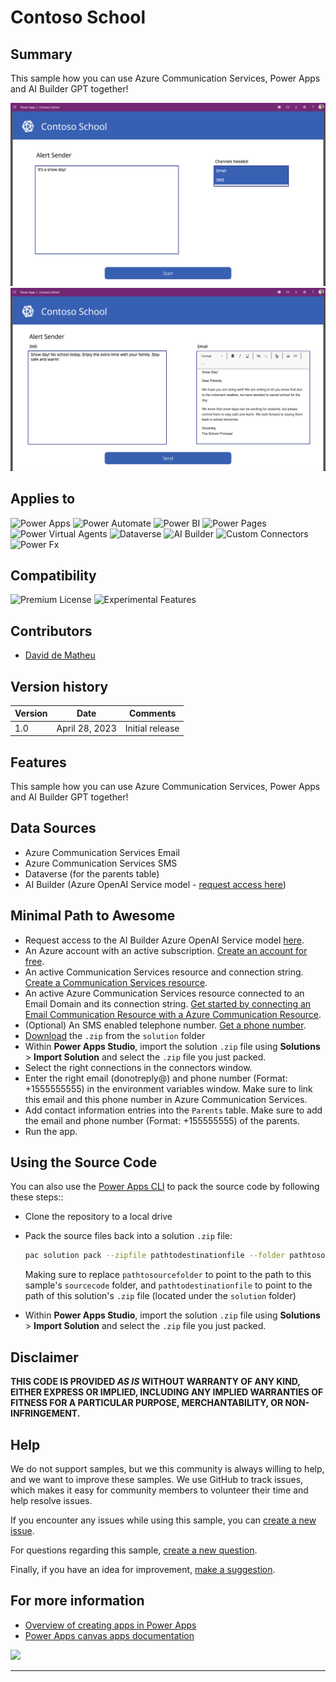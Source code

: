 # Contoso School

## Summary

This sample how you can use Azure Communication Services, Power Apps and AI Builder GPT together!

![picture of the entry screen of the alert](assets/contoso-school-1.png)
![picture of the alert screen of the alert](assets/contoso-school-2.png)

## Applies to

![Power Apps](https://img.shields.io/badge/Power%20Apps-Yes-green "Yes")
![Power Automate](https://img.shields.io/badge/Power%20Automate-Yes-green "Yes")
![Power BI](https://img.shields.io/badge/Power%20BI-No-red "No")
![Power Pages](https://img.shields.io/badge/Power%20Pages-No-red "No")
![Power Virtual Agents](https://img.shields.io/badge/Power%20Virtual%20Agents-No-red "No")
![Dataverse](https://img.shields.io/badge/Dataverse-Yes-green "Yes")
![AI Builder](https://img.shields.io/badge/AI%20Builder-Yes-green "Yes")
![Custom Connectors](https://img.shields.io/badge/Custom%20Connectors-No-red "No")
![Power Fx](https://img.shields.io/badge/Power%20Fx-No-red "No")

## Compatibility

![Premium License](https://img.shields.io/badge/Premium%20License-Required-green.svg "Premium Power Apps license required")
![Experimental Features](https://img.shields.io/badge/Experimental%20Features-No-red.svg "Does not rely on experimental features")

## Contributors

- [David de Matheu](https://github.com/ddematheu2)

## Version history

Version|Date|Comments
-------|----|--------
1.0|April 28, 2023|Initial release

## Features

This sample how you can use Azure Communication Services, Power Apps and AI Builder GPT together!

## Data Sources

* Azure Communication Services Email
* Azure Communication Services SMS
* Dataverse (for the parents table)
* AI Builder (Azure OpenAI Service model - [request access here](https://forms.office.com/Pages/ResponsePage.aspx?id=v4j5cvGGr0GRqy180BHbR2LogRPRiTJDo1Rd8KnmcFRUMzlLTDZVQlJKSzNIWkVCMzE0VDFYVzk2QS4u))

## Minimal Path to Awesome

* Request access to the AI Builder Azure OpenAI Service model [here](https://forms.office.com/Pages/ResponsePage.aspx?id=v4j5cvGGr0GRqy180BHbR2LogRPRiTJDo1Rd8KnmcFRUMzlLTDZVQlJKSzNIWkVCMzE0VDFYVzk2QS4u).
* An Azure account with an active subscription. [Create an account for free](https://azure.microsoft.com/free/?WT.mc_id=A261C142F).
* An active Communication Services resource and connection string. [Create a Communication Services resource](https://docs.microsoft.com/azure/communication-services/quickstarts/create-communication-resource).
* An active Azure Communication Services resource connected to an Email Domain and its connection string. [Get started by connecting an Email Communication Resource with a Azure Communication Resource](../connect-email-communication-resource.md).
* (Optional) An SMS enabled telephone number. [Get a phone number](https://docs.microsoft.com/azure/communication-services/quickstarts/telephony-sms/get-phone-number).
* [Download](./solution/contoso-school.zip) the `.zip` from the `solution` folder
* Within **Power Apps Studio**, import the solution `.zip` file using **Solutions** > **Import Solution** and select the `.zip` file you just packed.
* Select the right connections in the connectors window.
* Enter the right email (donotreply@<Azure Communication Services Domain>) and phone number (Format: +1555555555) in the environment variables window. Make sure to link this email and this phone number in Azure Communication Services.
* Add contact information entries into the `Parents` table. Make sure to add the email and phone number (Format: +155555555) of the parents.
* Run the app.

## Using the Source Code

You can also use the [Power Apps CLI](https://docs.microsoft.com/powerapps/developer/data-platform/powerapps-cli) to pack the source code by following these steps::

* Clone the repository to a local drive
* Pack the source files back into a solution `.zip` file:

  ```bash
  pac solution pack --zipfile pathtodestinationfile --folder pathtosourcefolder --processCanvasApps
  ```

  Making sure to replace `pathtosourcefolder` to point to the path to this sample's `sourcecode` folder, and `pathtodestinationfile` to point to the path of this solution's `.zip` file (located under the `solution` folder)
* Within **Power Apps Studio**, import the solution `.zip` file using **Solutions** > **Import Solution** and select the `.zip` file you just packed.

## Disclaimer

**THIS CODE IS PROVIDED *AS IS* WITHOUT WARRANTY OF ANY KIND, EITHER EXPRESS OR IMPLIED, INCLUDING ANY IMPLIED WARRANTIES OF FITNESS FOR A PARTICULAR PURPOSE, MERCHANTABILITY, OR NON-INFRINGEMENT.**

## Help

We do not support samples, but we this community is always willing to help, and we want to improve these samples. We use GitHub to track issues, which makes it easy for  community members to volunteer their time and help resolve issues.

If you encounter any issues while using this sample, you can [create a new issue](https://github.com/pnp/powerapps-samples/issues/new?assignees=&labels=Needs%3A+Triage+%3Amag%3A%2Ctype%3Abug-suspected&template=bug-report.yml&sample=contoso-school&authors=@Laskewitz&title=contoso-school%20-%20).

For questions regarding this sample, [create a new question](https://github.com/pnp/powerapps-samples/issues/new?assignees=Laskewitz&labels=Needs%3A+Triage+%3Amag%3A%2Ctype%3Abug-suspected&template=question.yml&sample=contoso-school&authors=@Laskewitz&title=contoso-school%20-%20).

Finally, if you have an idea for improvement, [make a suggestion](https://github.com/pnp/powerapps-samples/issues/new?assignees=Laskewitz&labels=Needs%3A+Triage+%3Amag%3A%2Ctype%3Abug-suspected&template=suggestion.yml&sample=contoso-school&authors=@Laskewitz&title=contoso-school%20-%20).

## For more information

* [Overview of creating apps in Power Apps](https://docs.microsoft.com/powerapps/maker/)
* [Power Apps canvas apps documentation](https://docs.microsoft.com/powerapps/maker/canvas-apps/)

<img src="https://m365-visitor-stats.azurewebsites.net/powerplatform-samples/samples/readme-template" />

---
